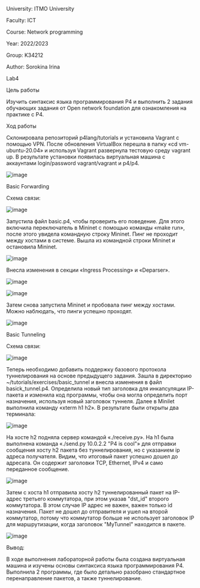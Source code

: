 University: ITMO University

Faculty: ICT

Course: Network programming

Year: 2022/2023

Group: K34212

Author: Sorokina Irina

Lab4

Цель работы

Изучить синтаксис языка программирования P4 и выполнить 2 задания обучающих задания от Open network foundation для ознакомления на практике с P4.

Ход работы

Склонировала репозиторий p4lang/tutorials и установила Vagrant с помощью VPN. После обновления VirtualBox перешла в папку «cd vm-ubuntu-20.04» и используя Vagrant развернула тестовую среду vagrant up. В результате установки появилась виртуальная машина с аккаунтами login/password vagrant/vagrant и p4/p4.

![image](https://user-images.githubusercontent.com/58992611/212840157-30ffb404-f3b0-42b9-80bc-975837acb212.png)

Basic Forwarding

Схема связи:

![image](https://user-images.githubusercontent.com/58992611/212840232-a9633fbe-f3b6-4331-995d-d8cb7d27100c.png)

Запустила файл basic.p4, чтобы проверить его поведение. Для этого включила переключатель в Mininet с помощью команды «make run», после этого увидела командную строку Mininet. Пинг не проходит между хостами в системе. Вышла из командной строки Mininet и остановила Mininet.

![image](https://user-images.githubusercontent.com/58992611/212840357-4c6f48d5-4fd2-4f0a-ad5d-f623f0b45cdd.png)

Внесла изменения в секции «Ingress Processing» и «Deparser».

![image](https://user-images.githubusercontent.com/58992611/212840406-adacb0a6-cb65-4fb4-9831-af06c9ccb3d2.png)

![image](https://user-images.githubusercontent.com/58992611/212840436-4ff74342-224a-4ccf-9f20-108393406f2c.png)

Затем снова запустила Mininet и пробовала пинг между хостами. Можно наблюдать, что пинги успешно проходят.

![image](https://user-images.githubusercontent.com/58992611/212840523-ba14637c-c91c-4af2-b4e4-aa6804a1b8b3.png)

Basic Tunneling

Схема связи:

![image](https://user-images.githubusercontent.com/58992611/212840605-c1eebe02-6ad8-4977-b1aa-9010067c42c5.png)

Теперь необходимо добавить поддержку базового протокола туннелирования на основе предыдущего задания. 
Зашла в директорию ~/tutorials/exercises/basic_tunnel и внесла изменения в файл basick_tunnel.p4. Определила новый тип заголовка для инкапсуляции IP-пакета и изменила код программы, чтобы она могла определить порт назначения, используя новый заголовок туннеля.
Далее в Minilet выполнила команду «xterm h1 h2». В результате были открыты два терминала:

![image](https://user-images.githubusercontent.com/58992611/212840673-07b2e578-0592-4be9-aeb0-d1e7d91bd004.png)

На хосте h2 подняла сервер командой «./receive.py».
На h1 была выполнена команда «./send.py 10.0.2.2 "P4 is cool"» для отправки сообщения хосту h2 пакета без туннелирования, но с указанием ip адреса получателя. Видим, что итоговый пакет успешно дошел до адресата. Он содержит заголовки TCP, Ethernet, IPv4 и само переданное сообщение.

![image](https://user-images.githubusercontent.com/58992611/212840719-6143575f-3dff-4c02-9607-c3b84e0de25f.png)

Затем с хоста h1 отправила хосту h2 туннелированный пакет на IP-адрес третьего коммутатора, при этом указав "dst_id" второго коммутатора. В этом случае IP адрес не важен, важен только id назначения. Пакет не дошел до отправителя и ушел на второй коммутатор, потому что коммутатор больше не использует заголовок IP для маршрутизации, когда заголовок "MyTunnel" находится в пакете.

![image](https://user-images.githubusercontent.com/58992611/212840782-b6ed6367-ada4-41c0-90fc-52630e3b69f9.png)

Вывод:

В ходе выполнения лабораторной работы была создана виртуальная машина и изучены основы синтаксиса языка программирования P4. Выполнила 2 программы, где было детально разобрано стандартное перенаправление пакетов, а также туннелирование.
